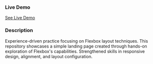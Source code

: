 ### Live Demo 
[See Live Demo](https://main--tiny-flan-ba5ac8.netlify.app/) <!-- Replace "#" with the actual URL -->

### Description
Experience-driven practice focusing on Flexbox layout techniques. This repository showcases a simple landing page created through hands-on exploration of Flexbox's capabilities. Strengthened skills in responsive design, alignment, and layout configuration.

